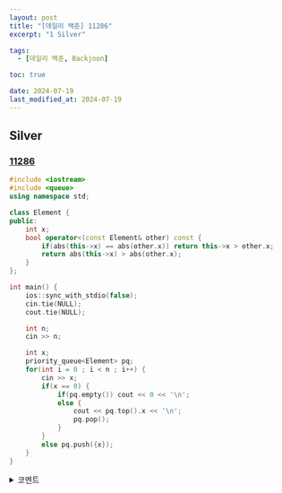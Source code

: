 ```yaml
---
layout: post
title: "[데일리 백준] 11286"
excerpt: "1 Silver"

tags:
  - [데일리 백준, Backjoon]

toc: true

date: 2024-07-19
last_modified_at: 2024-07-19
---
```

## Silver
### [11286][def]

```c++
#include <iostream>
#include <queue>
using namespace std;

class Element {
public:
    int x;
    bool operator<(const Element& other) const {
        if(abs(this->x) == abs(other.x)) return this->x > other.x;
        return abs(this->x) > abs(other.x);
    }
};

int main() {
    ios::sync_with_stdio(false);
    cin.tie(NULL);
    cout.tie(NULL);

    int n;
    cin >> n;

    int x;
    priority_queue<Element> pq;
    for(int i = 0 ; i < n ; i++) {
        cin >> x;
        if(x == 0) {
            if(pq.empty()) cout << 0 << '\n';
            else {
                cout << pq.top().x << '\n';
                pq.pop();
            }
        }
        else pq.push({x});
    }
}
```

<details>
<summary>코멘트</summary>
<div markdown="1">

- `priority_queue` 생성자 인자로 직접 람다함수를 주는 것도 안되고, 함수를 주는 것도 안된다고 해서  
클래스를 직접 만들어 `operator<`를 오버로딩 하는 식으로 문제를 해결해봤다.  
이 방법 말고, 비교 함수를 위한 구조체나 클래스를 만들어,  
`operator()` 를 오버로딩하고 Functor로 응용하는 방식이 있던데 차후에 기회 된다면 떠올려서 써봐야겠다.  

</div>
</details>

[def]: https://www.acmicpc.net/problem/11286